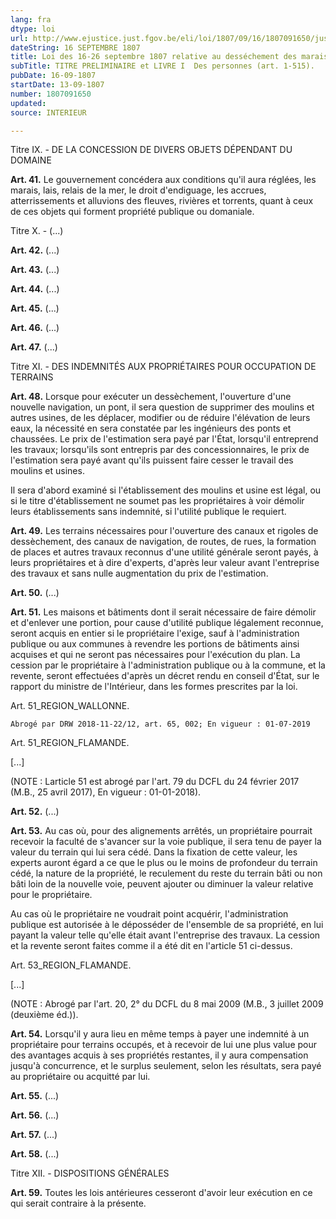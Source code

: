 ```yaml
---
lang: fra
dtype: loi
url: http://www.ejustice.just.fgov.be/eli/loi/1807/09/16/1807091650/justel
dateString: 16 SEPTEMBRE 1807
title: Loi des 16-26 septembre 1807 relative au desséchement des marais, etc
subTitle: TITRE PRELIMINAIRE et LIVRE I  Des personnes (art. 1-515).
pubDate: 16-09-1807
startDate: 13-09-1807
number: 1807091650
updated: 
source: INTERIEUR

---
```

Titre IX. - DE LA CONCESSION DE DIVERS OBJETS DÉPENDANT DU DOMAINE


**Art. 41.** Le gouvernement concédera aux conditions qu'il aura réglées, les marais, lais, relais de la mer, le droit d'endiguage, les accrues, atterrissements et alluvions des fleuves, rivières et torrents, quant à ceux de ces objets qui forment propriété publique ou domaniale.


Titre X. - (...)


**Art. 42.** (...)


**Art. 43.** (...)


**Art. 44.** (...)


**Art. 45.** (...)


**Art. 46.** (...)


**Art. 47.** (...)


Titre XI. - DES INDEMNITÉS AUX PROPRIÉTAIRES POUR OCCUPATION DE TERRAINS


**Art. 48.** Lorsque pour exécuter un dessèchement, l'ouverture d'une nouvelle navigation, un pont, il sera question de supprimer des moulins et autres usines, de les déplacer, modifier ou de réduire l'élévation de leurs eaux, la nécessité en sera constatée par les ingénieurs des ponts et chaussées. Le prix de l'estimation sera payé par l'État, lorsqu'il entreprend les travaux; lorsqu'ils sont entrepris par des concessionnaires, le prix de l'estimation sera payé avant qu'ils puissent faire cesser le travail des moulins et usines.

Il sera d'abord examiné si l'établissement des moulins et usine est légal, ou si le titre d'établissement ne soumet pas les propriétaires à voir démolir leurs établissements sans indemnité, si l'utilité publique le requiert.


**Art. 49.** Les terrains nécessaires pour l'ouverture des canaux et rigoles de dessèchement, des canaux de navigation, de routes, de rues, la formation de places et autres travaux reconnus d'une utilité générale seront payés, à leurs propriétaires et à dire d'experts, d'après leur valeur avant l'entreprise des travaux et sans nulle augmentation du prix de l'estimation.


**Art. 50.** (...)


**Art. 51.** Les maisons et bâtiments dont il serait nécessaire de faire démolir et d'enlever une portion, pour cause d'utilité publique légalement reconnue, seront acquis en entier si le propriétaire l'exige, sauf à l'administration publique ou aux communes à revendre les portions de bâtiments ainsi acquises et qui ne seront pas nécessaires pour l'exécution du plan. La cession par le propriétaire à l'administration publique ou à la commune, et la revente, seront effectuées d'après un décret rendu en conseil d'État, sur le rapport du ministre de l'Intérieur, dans les formes prescrites par la loi.


Art.  51_REGION_WALLONNE.

`Abrogé par DRW 2018-11-22/12, art. 65, 002; En vigueur : 01-07-2019` 


Art.  51_REGION_FLAMANDE.

[...]

(NOTE : Larticle 51 est abrogé par l'art. 79 du DCFL du 24 février 2017 (M.B., 25 avril 2017),  En vigueur :  01-01-2018).


**Art. 52.** (...)


**Art. 53.** Au cas où, pour des alignements arrêtés, un propriétaire pourrait recevoir la faculté de s'avancer sur la voie publique, il sera tenu de payer la valeur du terrain qui lui sera cédé. Dans la fixation de cette valeur, les experts auront égard a ce que le plus ou le moins de profondeur du terrain cédé, la nature de la propriété, le reculement du reste du terrain bâti ou non bâti loin de la nouvelle voie, peuvent ajouter ou diminuer la valeur relative pour le propriétaire.

Au cas où le propriétaire ne voudrait point acquérir, l'administration publique est autorisée à le déposséder de l'ensemble de sa propriété, en lui payant la valeur telle qu'elle était avant l'entreprise des travaux. La cession et la revente seront faites comme il a été dit en l'article 51 ci-dessus.


Art.  53_REGION_FLAMANDE.

[...]

(NOTE : Abrogé par l'art. 20, 2° du DCFL du 8 mai 2009 (M.B., 3 juillet 2009 (deuxième éd.)).


**Art. 54.** Lorsqu'il y aura lieu en même temps à payer une indemnité à un propriétaire pour terrains occupés, et à recevoir de lui une plus value pour des avantages acquis à ses propriétés restantes, il y aura compensation jusqu'à concurrence, et le surplus seulement, selon les résultats, sera payé au propriétaire ou acquitté par lui.


**Art. 55.** (...)


**Art. 56.** (...)


**Art. 57.** (...)


**Art. 58.** (...)


Titre XII. - DISPOSITIONS GÉNÉRALES


**Art. 59.** Toutes les lois antérieures cesseront d'avoir leur exécution en ce qui serait contraire à la présente.


